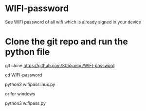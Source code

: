 # WIFI-password
See WIFI password of all wifi which is already signed in your device

# Clone the git repo and run the python file
git clone https://github.com/8055anbu/WIFI-password

cd WIFI-password

python3 wifipasslinux.py

or for windows

python3 wifipass.py
